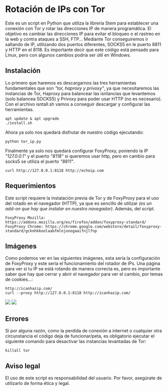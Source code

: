 # Rotación de IPs con Tor

Este es un script en Python que utiliza la librería Stem para establecer una conexión con Tor y rotar las direcciones IP de manera programática. El objetivo es cambiar las direcciones IP para evitar el bloqueo o el rastreo en la web y contra ataques a SSH, FTP... Mediante Tor conseguiremos ir saltando de IP, utilizando dos puertos diferentes, SOCKS5 en le puerto 8811 y HTTP en el 8118. Es importante decir que este código está pensado para Linux, pero con algunos cambios podría ser útil en Windows.

## Instalación

Lo primero que haremos es descargarnos las tres herramientas fundamentales que son _"tor, haproxy y privoxy"_, ya que necesitaremos las instancias de Tor, Haproxy para balancear las isntancias que levantemos (solo balancea SOCKS5) y Privoxy para poder usar HTTP (no es necesario). Con el archivo isntall.sh vamos a conseguir descargar y configurar las herramientas.
```
apt update & apt upgrade
./install.sh
```

Ahora ya solo nos quedará disfrutar de nuestro código ejecutando:

```
python tor_ip.py
```

Finalmente ya solo nos quedará configurar FoxyProxy, poniendo la IP _"127.0.0.1"_ y el puerto _"8118"_ si queremos usar http, pero en cambio para socks5 se utiliza el puerto _"8811"_.

```
curl http://127.0.0.1:8118 http://echoip.com
```

## Requerimientos

Este script requiere la instalación previa de Tor y de FoxyProxy para el uso del rotado en el navegador (HTTP), ya que es sencillo de utilizar _(es un add-on que hay que instalar en nuestro navegador)_. Además, del script.
```
FoxyProxy Mozilla: https://addons.mozilla.org/es/firefox/addon/foxyproxy-standard/
FoxyProxy Chrome: https://chrome.google.com/webstore/detail/foxyproxy-standard/gcknhkkoolaabfmlnjonogaaifnjlfnp
```

## Imágenes
Como podemos ver en las siguientes imágenes, esta sería la configuración de FoxyProxy y este sería el funcionamiento del rotador de IPs. Una página para ver si tu IP se está rotando de manera correcta es, pero es importante saber que hay que cerrar y abrir el navegador para ver el cambio, por temas de cookies...:

```
http://icanhazip.com/
curl --proxy http://127.0.0.1:8118 http://icanhazip.com/ 
```

![](https://github.com/aldekoa15/IP-Rotator/blob/main/Images/FoxyProxy.PNG?raw=true)
![](https://github.com/aldekoa15/IP-Rotator/blob/main/Images/Example.PNG?raw=true)


## Errores

Si por alguna razón, como la perdida de conexión a internet o cualquier otra circunstancia el código deja de funcionar/peta, es obligatorio ejecutar el siguiente comando para desactivar las instancias levantadas de Tor:

```
killall tor
```

## Aviso legal

El uso de este script es responsabilidad del usuario. Por favor, asegúrate de utilizarlo de forma ética y legal.
